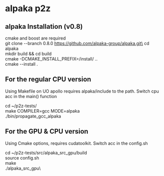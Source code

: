 # alpaka p2z

## alpaka Installation (v0.8)
cmake and boost are required\
git clone --branch 0.8.0 https://github.com/alpaka-group/alpaka.git\
cd alpaka\
mkdir build && cd build\
cmake -DCMAKE_INSTALL_PREFIX=/install/ ..\
cmake --install .

## For the regular CPU version
Using Makefile on UO apollo requires alpaka/include to the path. Switch cpu acc in the main() function

cd ~/p2z-tests/\
make COMPILER=gcc MODE=alpaka\
./bin/propagate_gcc_alpaka

## For the GPU & CPU version 
Using Cmake options, requires cudatoolkit. Switch acc in the config.sh

cd ~/p2z-tests/src/alpaka_src_gpu/build\
source config.sh\
make\
./alpaka_src_gpu\
